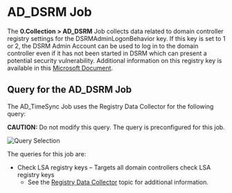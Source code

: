 # AD_DSRM Job

The **0.Collection > AD_DSRM** Job collects data related to domain controller registry settings for
the DSRMAdminLogonBehavior key. If this key is set to 1 or 2, the DSRM Admin Account can be used to
log in to the domain controller even if it has not been started in DSRM which can present a
potential security vulnerability. Additional information on this registry key is available in this
[Microsoft Document](<https://docs.microsoft.com/en-us/previous-versions/windows/it-pro/windows-server-2008-R2-and-2008/cc732714(v=ws.10)?redirectedfrom=MSDN>).

## Query for the AD_DSRM Job

The AD_TimeSync Job uses the Registry Data Collector for the following query:

**CAUTION:** Do not modify this query. The query is preconfigured for this job.

![Query Selection](/img/product_docs/accessanalyzer/solutions/activedirectory/domains/collection/dsrmquery.webp)

The queries for this job are:

- Check LSA registry keys – Targets all domain controllers check LSA registry keys
  - See the [Registry Data Collector](/docs/accessanalyzer/12.0/administration/data-collectors/registry.md) topic for
    additional information.
